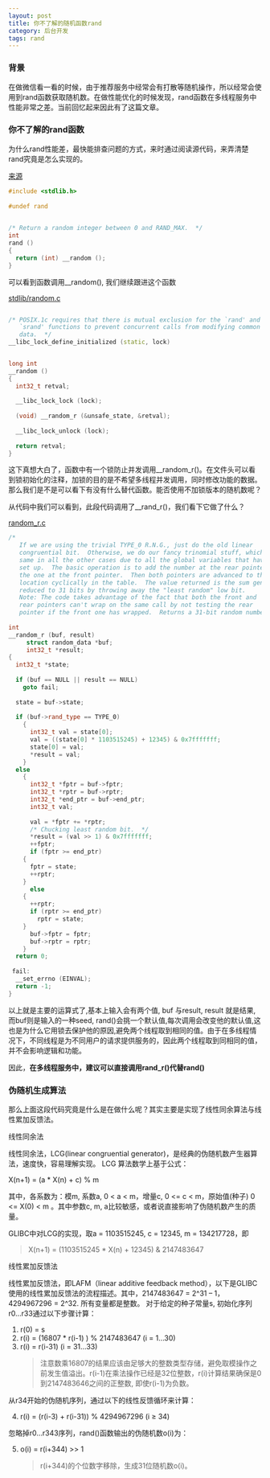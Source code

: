 ```yaml
---
layout: post
title: 你不了解的随机函数rand
category: 后台开发
tags: rand
---
```


### 背景
在做微信看一看的时候，由于推荐服务中经常会有打散等随机操作，所以经常会使用到rand函数获取随机数。在做性能优化的时候发现，rand函数在多线程服务中性能非常之差。当前回忆起来因此有了这篇文章。


### 你不了解的rand函数
为什么rand性能差，最快能排查问题的方式，来时通过阅读源代码，来弄清楚rand究竟是怎么实现的。

[来源](http://sourceware.org/git/?p=glibc.git;a=blob;f=stdlib/rand.c;hb=glibc-2.15#l26)

``` c++
#include <stdlib.h>
 
#undef rand
 

/* Return a random integer between 0 and RAND_MAX.  */
int
rand ()
{
  return (int) __random ();
}
```
可以看到函数调用__random(), 我们继续跟进这个函数

[stdlib/random.c](https://sourceware.org/git/?p=glibc.git;a=blob_plain;f=stdlib/random.c;hb=glibc-2.15)

``` c++

/* POSIX.1c requires that there is mutual exclusion for the `rand' and
   `srand' functions to prevent concurrent calls from modifying common
   data.  */
__libc_lock_define_initialized (static, lock)


long int
__random ()
{
  int32_t retval;
 
  __libc_lock_lock (lock);
 
  (void) __random_r (&unsafe_state, &retval);
 
  __libc_lock_unlock (lock);
 
  return retval;
}
```

这下真想大白了，函数中有一个锁防止并发调用__random_r()。在文件头可以看到锁初始化的注释，加锁的目的是不希望多线程并发调用，同时修改功能的数据。那么我们是不是可以看下有没有什么替代函数。能否使用不加锁版本的随机数呢？

从代码中我们可以看到，此段代码调用了__rand_r()，我们看下它做了什么？

[random_r.c](https://sourceware.org/git/?p=glibc.git;a=blob_plain;f=stdlib/random_r.c;hb=glibc-2.15)
```c++
/* 
   If we are using the trivial TYPE_0 R.N.G., just do the old linear
   congruential bit.  Otherwise, we do our fancy trinomial stuff, which is the
   same in all the other cases due to all the global variables that have been
   set up.  The basic operation is to add the number at the rear pointer into
   the one at the front pointer.  Then both pointers are advanced to the next
   location cyclically in the table.  The value returned is the sum generated,
   reduced to 31 bits by throwing away the "least random" low bit.
   Note: The code takes advantage of the fact that both the front and
   rear pointers can't wrap on the same call by not testing the rear
   pointer if the front one has wrapped.  Returns a 31-bit random number.  */
 
int
__random_r (buf, result)
     struct random_data *buf;
     int32_t *result;
{
  int32_t *state;
 
  if (buf == NULL || result == NULL)
    goto fail;
 
  state = buf->state;
 
  if (buf->rand_type == TYPE_0)
    {
      int32_t val = state[0];
      val = ((state[0] * 1103515245) + 12345) & 0x7fffffff;
      state[0] = val;
      *result = val;
    }
  else
    {
      int32_t *fptr = buf->fptr;
      int32_t *rptr = buf->rptr;
      int32_t *end_ptr = buf->end_ptr;
      int32_t val;
 
      val = *fptr += *rptr;
      /* Chucking least random bit.  */
      *result = (val >> 1) & 0x7fffffff;
      ++fptr;
      if (fptr >= end_ptr)
    {
      fptr = state;
      ++rptr;
    }
      else
    {
      ++rptr;
      if (rptr >= end_ptr)
        rptr = state;
    }
      buf->fptr = fptr;
      buf->rptr = rptr;
    }
  return 0;
 
 fail:
  __set_errno (EINVAL);
  return -1;
}
```
以上就是主要的运算式了,基本上输入会有两个值, buf 与result, result 就是结果, 而buf则是输入的一种seed, rand()会挑一个默认值,每次调用会改变他的默认值,这也是为什么它用锁去保护他的原因,避免两个线程取到相同的值。由于在多线程情况下，不同线程是为不同用户的请求提供服务的，因此两个线程取到同相同的值，并不会影响逻辑和功能。

因此，**在多线程服务中，建议可以直接调用rand_r()代替rand()**


### 伪随机生成算法
那么上面这段代码究竟是什么是在做什么呢？其实主要是实现了线性同余算法与线性累加反馈法。

线性同余法

线性同余法，LCG(linear congruential generator)，是经典的伪随机数产生器算法，速度快，容易理解实现。 LCG 算法数学上基于公式：

X(n+1) = (a * X(n) + c) % m

其中，各系数为：模m, 系数a, 0 < a < m，增量c, 0 <= c < m，原始值(种子) 0 <= X(0) < m 。其中参数c, m, a比较敏感，或者说直接影响了伪随机数产生的质量。

GLIBC中对LCG的实现，取a = 1103515245, c = 12345, m = 134217728，即
> X(n+1) = (1103515245 * X(n) + 12345) & 2147483647

线性累加反馈法

线性累加反馈法，即LAFM（linear additive feedback method），以下是GLIBC使用的线性累加反馈法的流程描述。其中，2147483647 = 2^31 – 1，4294967296 = 2^32. 所有变量都是整数。 对于给定的种子常量s, 初始化序列r0…r33通过以下步骤计算：

 1. r(0) = s
 2. r(i) = (16807 * r(i-1) ) % 2147483647 (i = 1…30)
 3. r(i) = r(i-31) (i = 31…33)
    > 注意数乘16807的结果应该由足够大的整数类型存储，避免取模操作之前发生值溢出。r(i-1)在乘法操作已经是32位整数，r(i)计算结果确保是0到2147483646之间的正整数, 即使r(i-1)为负数。

从r34开始的伪随机序列，通过以下的线性反馈循环来计算：

 4. r(i) = (r(i-3) + r(i-31)) % 4294967296 (i ≥ 34)

忽略掉r0…r343序列，rand()函数输出的伪随机数o(i)为：

 5. o(i) = r(i+344) >> 1
    > r(i+344)的个位数字移除，生成31位随机数o(i)。